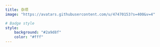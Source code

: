 ```yaml
---
title: 杂项
image: "https://avatars.githubusercontent.com/u/47470153?s=400&v=4"

# Badge style
style:
    background: "#2a9d8f"
    color: "#fff"
---
```

